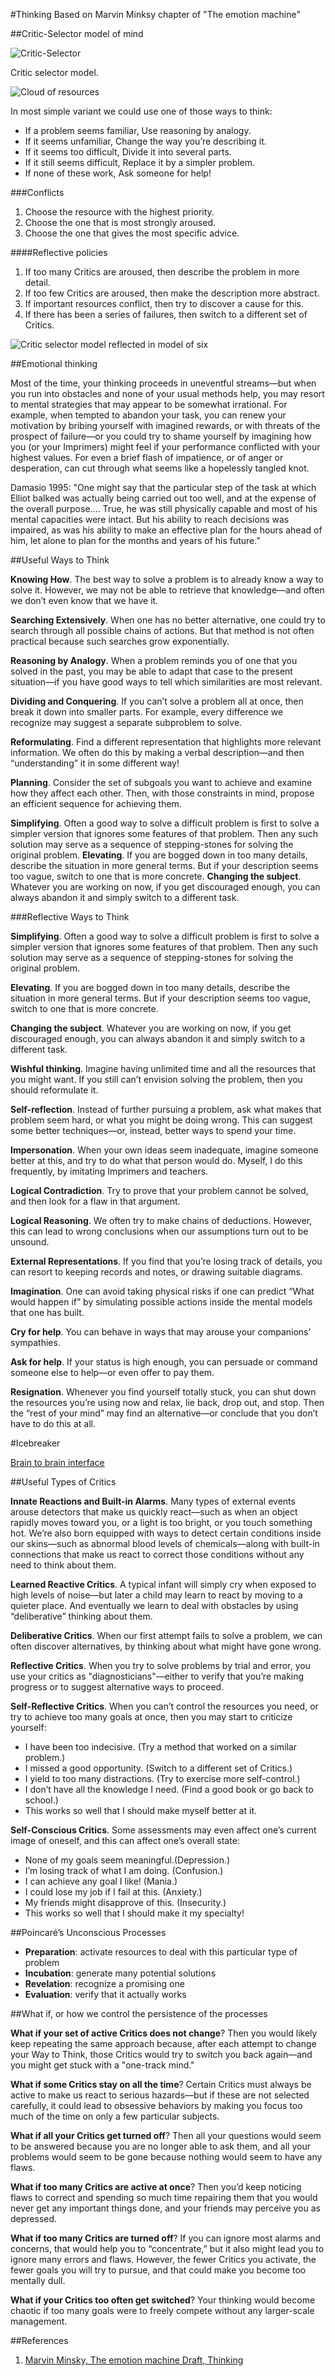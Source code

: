#Thinking
Based on Marvin Minksy chapter of "The emotion machine"

##Critic-Selector model of mind

![Critic-Selector](http://web.media.mit.edu/~minsky/E7/eb7_files/image001.png)

Critic selector model.

![Cloud of resources](http://web.media.mit.edu/~minsky/E7/eb7_files/image002.png)

In most simple variant we could use one of those ways to think:

* If a problem seems familiar, Use reasoning by analogy.
* If it seems unfamiliar, Change the way you’re describing it.
* If it seems too difficult, Divide it into several parts.
* If it still seems difficult, Replace it by a simpler problem.
* If none of these work, Ask someone for help!

###Conflicts

1. Choose the resource with the highest priority.
1. Choose the one that is most strongly aroused.
1. Choose the one that gives the most specific advice.

####Reflective policies

1. If too many Critics are aroused, then describe the problem in more detail.
1. If too few Critics are aroused, then make the description more abstract.
1. If important resources conflict, then try to discover a cause for this.
1. If there has been a series of failures, then switch to a different set of Critics.

![Critic selector model reflected in model of six](http://web.media.mit.edu/~minsky/E7/eb7_files/image003.png)

##Emotional thinking

Most of the time, your thinking proceeds in uneventful streams—but when you run into obstacles and none of your usual methods help, you may resort to mental strategies that may appear to be somewhat irrational. For example, when tempted to abandon your task, you can renew your motivation by bribing yourself with imagined rewards, or with threats of the prospect of failure—or you could try to shame yourself by imagining how you (or your Imprimers) might feel if your performance conflicted with your highest values. For even a brief flash of impatience, or of anger or desperation, can cut through what seems like a hopelessly tangled knot.

Damasio 1995: "One might say that the particular step of the task at which Elliot balked was actually being carried out too well, and at the expense of the overall purpose…. True, he was still physically capable and most of his mental capacities were intact. But his ability to reach decisions was impaired, as was his ability to make an effective plan for the hours ahead of him, let alone to plan for the months and years of his future."

##Useful Ways to Think

**Knowing How**. The best way to solve a problem is to already know a way to solve it. However, we may not be able to retrieve that knowledge—and often we don’t even know that we have it.

**Searching Extensively**. When one has no better alternative, one could try to search through all possible chains of actions. But that method is not often practical because such searches grow exponentially.

**Reasoning by Analogy**. When a problem reminds you of one that you solved in the past, you may be able to adapt that case to the present situation—if you have good ways to tell which similarities are most relevant.

**Dividing and Conquering**. If you can’t solve a problem all at once, then break it down into smaller parts. For example, every difference we recognize may suggest a separate subproblem to solve.

**Reformulating**. Find a different representation that highlights more relevant information. We often do this by making a verbal description—and then “understanding” it in some different way!

**Planning**. Consider the set of subgoals you want to achieve and examine how they affect each other. Then, with those constraints in mind, propose an efficient sequence for achieving them.

**Simplifying**. Often a good way to solve a difficult problem is first to solve a simpler version that ignores some features of that problem. Then any such solution may serve as a sequence of stepping-stones for solving the original problem.
**Elevating**. If you are bogged down in too many details, describe the situation in more general terms. But if your description seems too vague, switch to one that is more concrete.
**Changing the subject**. Whatever you are working on now, if you get discouraged enough, you can always abandon it and simply switch to a different task.

###Reflective Ways to Think

**Simplifying**. Often a good way to solve a difficult problem is first to solve a simpler version that ignores some features of that problem. Then any such solution may serve as a sequence of stepping-stones for solving the original problem.

**Elevating**. If you are bogged down in too many details, describe the situation in more general terms. But if your description seems too vague, switch to one that is more concrete.

**Changing the subject**. Whatever you are working on now, if you get discouraged enough, you can always abandon it and simply switch to a different task.

**Wishful thinking**. Imagine having unlimited time and all the resources that you might want. If you still can’t envision solving the problem, then you should reformulate it.

**Self-reflection**. Instead of further pursuing a problem, ask what makes that problem seem hard, or what you might be doing wrong. This can suggest some better techniques—or, instead, better ways to spend your time.

**Impersonation**. When your own ideas seem inadequate, imagine someone better at this, and try to do what that person would do. Myself, I do this frequently, by imitating Imprimers and teachers.

**Logical Contradiction**. Try to prove that your problem cannot be solved, and then look for a flaw in that argument.

**Logical Reasoning**. We often try to make chains of deductions. However, this can lead to wrong conclusions when our assumptions turn out to be unsound.

**External Representations**. If you find that you’re losing track of details, you can resort to keeping records and notes, or drawing suitable diagrams.

**Imagination**. One can avoid taking physical risks if one can predict “What would happen if” by simulating possible actions inside the mental models that one has built.

**Cry for help**. You can behave in ways that may arouse your companions’ sympathies.

**Ask for help**. If your status is high enough, you can persuade or command someone else to help—or even offer to pay them.

**Resignation**. Whenever you find yourself totally stuck, you can shut down the resources you’re using now and relax, lie back, drop out, and stop. Then the “rest of your mind” may find an alternative—or conclude that you don’t have to do this at all.

#Icebreaker

[Brain to brain interface](http://www.extremetech.com/extreme/188883-the-first-human-brain-to-brain-interface-has-been-created-in-the-future-will-we-all-be-linked-telepathically)

##Useful Types of Critics

**Innate Reactions and Built-in Alarms**. Many types of external events arouse detectors that make us quickly react—such as when an object rapidly moves toward you, or a light is too bright, or you touch something hot. We’re also born equipped with ways to detect certain conditions inside our skins—such as abnormal blood levels of chemicals—along with built-in connections that make us react to correct those conditions without any need to think about them.

**Learned Reactive Critics**. A typical infant will simply cry when exposed to high levels of noise—but later a child may learn to react by moving to a quieter place. And eventually we learn to deal with obstacles by using “deliberative” thinking about them.
 
**Deliberative Critics**. When our first attempt fails to solve a problem, we can often discover alternatives, by thinking about what might have gone wrong.

**Reflective Critics**. When you try to solve problems by trial and error, you use your critics as "diagnosticians"—either to verify that you’re making progress or to suggest alternative ways to proceed.

**Self-Reflective Critics**. When you can’t control the resources you need, or try to achieve too many goals at once, then you may start to criticize yourself:
 
* I have been too indecisive. (Try a method that worked on a similar problem.)
* I missed a good opportunity. (Switch to a different set of Critics.)
* I yield to too many distractions. (Try to exercise more self-control.)
* I don’t have all the knowledge I need. (Find a good book or go back to school.)
* This works so well that I should make myself better at it.

**Self-Conscious Critics**. Some assessments may even affect one’s current image of oneself, and this can affect one’s overall state:

* None of my goals seem meaningful.(Depression.)
* I’m losing track of what I am doing. (Confusion.)
* I can achieve any goal I like! (Mania.)
* I could lose my job if I fail at this. (Anxiety.)
* My friends might disapprove of this. (Insecurity.)
* This works so well that I should make it my specialty!

##Poincaré’s Unconscious Processes

* **Preparation**: activate resources to deal with this particular type of problem
* **Incubation**: generate many potential solutions
* **Revelation**: recognize a promising one
* **Evaluation**: verify that it actually works

##What if, or how we control the persistence of the processes

**What if your set of active Critics does not change**? Then you would likely keep repeating the same approach because, after each attempt to change your Way to Think, those Critics would try to switch you back again—and you might get stuck with a "one-track mind."

**What if some Critics stay on all the time**? Certain Critics must always be active to make us react to serious hazards—but if these are not selected carefully, it could lead to obsessive behaviors by making you focus too much of the time on only a few particular subjects.

**What if all your Critics get turned off**? Then all your questions would seem to be answered because you are no longer able to ask them, and all your problems would seem to be gone because nothing would seem to have any flaws.
 
**What if too many Critics are active at once**? Then you’d keep noticing flaws to correct and spending so much time repairing them that you would never get any important things done, and your friends may perceive you as depressed.

**What if too many Critics are turned off**? If you can ignore most alarms and concerns, that would help you to “concentrate,” but it also might lead you to ignore many errors and flaws. However, the fewer Critics you activate, the fewer goals you will try to pursue, and that could make you become too mentally dull.

**What if your Critics too often get switched**? Your thinking would become chaotic if too many goals were to freely compete without any larger-scale management.

##References

1. [Marvin Minsky, The emotion machine Draft, Thinking](http://web.media.mit.edu/~minsky/E7/eb7.html)
